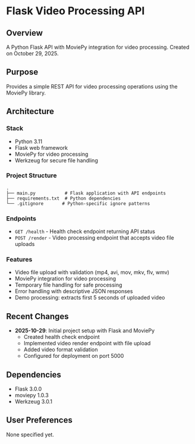 # Flask Video Processing API

## Overview
A Python Flask API with MoviePy integration for video processing. Created on October 29, 2025.

## Purpose
Provides a simple REST API for video processing operations using the MoviePy library.

## Architecture

### Stack
- Python 3.11
- Flask web framework
- MoviePy for video processing
- Werkzeug for secure file handling

### Project Structure
```
.
├── main.py           # Flask application with API endpoints
├── requirements.txt  # Python dependencies
└── .gitignore       # Python-specific ignore patterns
```

### Endpoints
- `GET /health` - Health check endpoint returning API status
- `POST /render` - Video processing endpoint that accepts video file uploads

### Features
- Video file upload with validation (mp4, avi, mov, mkv, flv, wmv)
- MoviePy integration for video processing
- Temporary file handling for safe processing
- Error handling with descriptive JSON responses
- Demo processing: extracts first 5 seconds of uploaded video

## Recent Changes
- **2025-10-29**: Initial project setup with Flask and MoviePy
  - Created health check endpoint
  - Implemented video render endpoint with file upload
  - Added video format validation
  - Configured for deployment on port 5000

## Dependencies
- Flask 3.0.0
- moviepy 1.0.3
- Werkzeug 3.0.1

## User Preferences
None specified yet.
